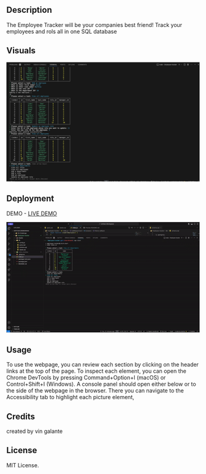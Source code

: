 ## Description

The Employee Tracker will be your companies best friend! Track your employees and rols all in one SQL database
## Visuals

<img src="./imgg.png" >



## Deployment

DEMO - [LIVE DEMO](https://drive.google.com/file/d/1B45-GUFFraQkn-C4fk6g1Inpg-UVha8H/view)

![](/Assets/gi2.gif)

## Usage

To use the webpage, you can review each section by clicking on the header links at the top of the page. To inspect each element, you can open the Chrome DevTools by pressing Command+Option+I (macOS) or Control+Shift+I (Windows). A console panel should open either below or to the side of the webpage in the browser. There you can navigate to the Accessibility tab to highlight each picture element,

## Credits

created by vin galante

## License

MIT License.